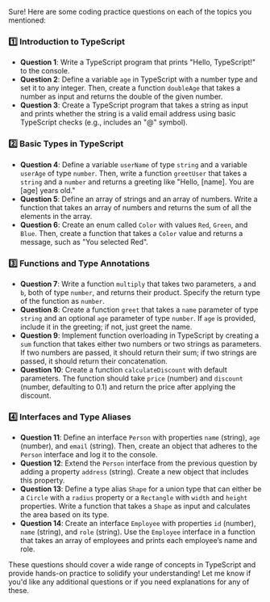 Sure! Here are some coding practice questions on each of the topics you mentioned:

### 1️⃣ **Introduction to TypeScript**
- **Question 1**: Write a TypeScript program that prints "Hello, TypeScript!" to the console.
- **Question 2**: Define a variable `age` in TypeScript with a number type and set it to any integer. Then, create a function `doubleAge` that takes a number as input and returns the double of the given number.
- **Question 3**: Create a TypeScript program that takes a string as input and prints whether the string is a valid email address using basic TypeScript checks (e.g., includes an "@" symbol).

### 2️⃣ **Basic Types in TypeScript**
- **Question 4**: Define a variable `userName` of type `string` and a variable `userAge` of type `number`. Then, write a function `greetUser` that takes a `string` and a `number` and returns a greeting like "Hello, [name]. You are [age] years old."
- **Question 5**: Define an array of strings and an array of numbers. Write a function that takes an array of numbers and returns the sum of all the elements in the array.
- **Question 6**: Create an enum called `Color` with values `Red`, `Green`, and `Blue`. Then, create a function that takes a `Color` value and returns a message, such as "You selected Red".

### 3️⃣ **Functions and Type Annotations**
- **Question 7**: Write a function `multiply` that takes two parameters, `a` and `b`, both of type `number`, and returns their product. Specify the return type of the function as `number`.
- **Question 8**: Create a function `greet` that takes a `name` parameter of type `string` and an optional `age` parameter of type `number`. If `age` is provided, include it in the greeting; if not, just greet the name.
- **Question 9**: Implement function overloading in TypeScript by creating a `sum` function that takes either two numbers or two strings as parameters. If two numbers are passed, it should return their sum; if two strings are passed, it should return their concatenation.
- **Question 10**: Create a function `calculateDiscount` with default parameters. The function should take `price` (number) and `discount` (number, defaulting to 0.1) and return the price after applying the discount.

### 4️⃣ **Interfaces and Type Aliases**
- **Question 11**: Define an interface `Person` with properties `name` (string), `age` (number), and `email` (string). Then, create an object that adheres to the `Person` interface and log it to the console.
- **Question 12**: Extend the `Person` interface from the previous question by adding a property `address` (string). Create a new object that includes this property.
- **Question 13**: Define a type alias `Shape` for a union type that can either be a `Circle` with a `radius` property or a `Rectangle` with `width` and `height` properties. Write a function that takes a `Shape` as input and calculates the area based on its type.
- **Question 14**: Create an interface `Employee` with properties `id` (number), `name` (string), and `role` (string). Use the `Employee` interface in a function that takes an array of employees and prints each employee’s name and role.

These questions should cover a wide range of concepts in TypeScript and provide hands-on practice to solidify your understanding! Let me know if you'd like any additional questions or if you need explanations for any of these.